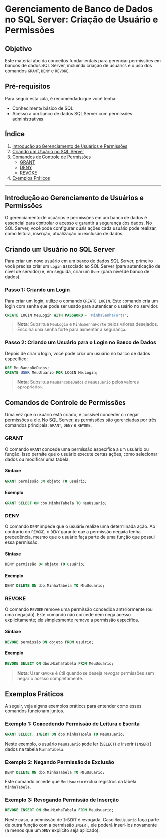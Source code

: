 # Gerenciamento de Banco de Dados no SQL Server: Criação de Usuário e Permissões

## Objetivo
Este material aborda conceitos fundamentais para gerenciar permissões em bancos de dados SQL Server, incluindo criação de usuários e o uso dos comandos `GRANT`, `DENY` e `REVOKE`.

## Pré-requisitos
Para seguir esta aula, é recomendado que você tenha:
- Conhecimento básico de SQL
- Acesso a um banco de dados SQL Server com permissões administrativas

## Índice
1. [Introdução ao Gerenciamento de Usuários e Permissões](#introdução-ao-gerenciamento-de-usuários-e-permissões)
2. [Criando um Usuário no SQL Server](#criando-um-usuário-no-sql-server)
3. [Comandos de Controle de Permissões](#comandos-de-controle-de-permissões)
   - [GRANT](#grant)
   - [DENY](#deny)
   - [REVOKE](#revoke)
4. [Exemplos Práticos](#exemplos-práticos)

---

## Introdução ao Gerenciamento de Usuários e Permissões

O gerenciamento de usuários e permissões em um banco de dados é essencial para controlar o acesso e garantir a segurança dos dados. No SQL Server, você pode configurar quais ações cada usuário pode realizar, como leitura, inserção, atualização ou exclusão de dados.

## Criando um Usuário no SQL Server

Para criar um novo usuário em um banco de dados SQL Server, primeiro você precisa criar um `Login` associado ao SQL Server (para autenticação de nível de servidor) e, em seguida, criar um `User` (para nível de banco de dados).

### Passo 1: Criando um Login
Para criar um login, utilize o comando `CREATE LOGIN`. Este comando cria um login com senha que pode ser usado para autenticar o usuário no servidor.

```sql
CREATE LOGIN MeuLogin WITH PASSWORD = 'MinhaSenhaForte';
```

> **Nota**: Substitua `MeuLogin` e `MinhaSenhaForte` pelos valores desejados. Escolha uma senha forte para aumentar a segurança.

### Passo 2: Criando um Usuário para o Login no Banco de Dados

Depois de criar o login, você pode criar um usuário no banco de dados específico:

```sql
USE MeuBancoDeDados;
CREATE USER MeuUsuario FOR LOGIN MeuLogin;
```

> **Nota**: Substitua `MeuBancoDeDados` e `MeuUsuario` pelos valores apropriados.

## Comandos de Controle de Permissões

Uma vez que o usuário está criado, é possível conceder ou negar permissões a ele. No SQL Server, as permissões são gerenciadas por três comandos principais: `GRANT`, `DENY` e `REVOKE`.

### GRANT

O comando `GRANT` concede uma permissão específica a um usuário ou função. Isso permite que o usuário execute certas ações, como selecionar dados ou modificar uma tabela.

#### Sintaxe
```sql
GRANT permissão ON objeto TO usuário;
```

#### Exemplo
```sql
GRANT SELECT ON dbo.MinhaTabela TO MeuUsuario;
```

### DENY

O comando `DENY` impede que o usuário realize uma determinada ação. Ao contrário do `REVOKE`, o `DENY` garante que a permissão negada tenha precedência, mesmo que o usuário faça parte de uma função que possui essa permissão.

#### Sintaxe
```sql
DENY permissão ON objeto TO usuário;
```

#### Exemplo
```sql
DENY DELETE ON dbo.MinhaTabela TO MeuUsuario;
```

### REVOKE

O comando `REVOKE` remove uma permissão concedida anteriormente (ou uma negação). Este comando não concede nem nega acesso explicitamente; ele simplesmente remove a permissão específica.

#### Sintaxe
```sql
REVOKE permissão ON objeto FROM usuário;
```

#### Exemplo
```sql
REVOKE SELECT ON dbo.MinhaTabela FROM MeuUsuario;
```

> **Nota**: Usar `REVOKE` é útil quando se deseja revogar permissões sem negar o acesso completamente.

## Exemplos Práticos

A seguir, veja alguns exemplos práticos para entender como esses comandos funcionam juntos.

### Exemplo 1: Concedendo Permissão de Leitura e Escrita

```sql
GRANT SELECT, INSERT ON dbo.MinhaTabela TO MeuUsuario;
```

Neste exemplo, o usuário `MeuUsuario` pode ler (`SELECT`) e inserir (`INSERT`) dados na tabela `MinhaTabela`.

### Exemplo 2: Negando Permissão de Exclusão

```sql
DENY DELETE ON dbo.MinhaTabela TO MeuUsuario;
```

Este comando impede que `MeuUsuario` exclua registros da tabela `MinhaTabela`.

### Exemplo 3: Revogando Permissão de Inserção

```sql
REVOKE INSERT ON dbo.MinhaTabela FROM MeuUsuario;
```

Neste caso, a permissão de `INSERT` é revogada. Caso `MeuUsuario` faça parte de outra função com a permissão `INSERT`, ele poderá inseri-los novamente (a menos que um `DENY` explícito seja aplicado).

